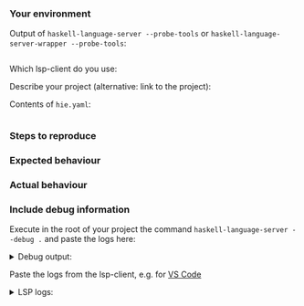 <!--
If you encounter a bug or you have a support question, please try to fill out some of the information below.
Generally speaking, the information below is meant to help debugging issues but is no prerequisite for opening an issue.
-->

### Your environment
Output of `haskell-language-server --probe-tools` or `haskell-language-server-wrapper --probe-tools`:
<!-- This command is available since version `>= 0.4.0.0` -->
```sh

```
Which lsp-client do you use:
<!-- Neovim, emacs, VS Codium, etc... -->
Describe your project (alternative: link to the project):
<!-- stack.yaml, package.yaml, *.cabal files, cabal.project -->
Contents of `hie.yaml`:
```yaml

```

### Steps to reproduce
<!-- Tell us how to reproduce this issue. -->

### Expected behaviour
<!-- Tell us what should happen. -->

### Actual behaviour
<!-- Tell us what happens instead. -->

### Include debug information
Execute in the root of your project the command `haskell-language-server --debug .` and paste the logs here:

<details>
<summary>
Debug output:
</summary>

```
<paste your logs here>
```
</details>

Paste the logs from the lsp-client, e.g. for [VS Code](https://github.com/haskell/vscode-haskell#troubleshooting)

<details>
<summary>
LSP logs:
</summary>

```
<paste your logs here>
```
</details>
